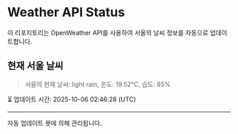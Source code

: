 
# Weather API Status

이 리포지토리는 OpenWeather API를 사용하여 서울의 날씨 정보를 자동으로 업데이트합니다.

## 현재 서울 날씨
> 서울의 현재 날씨: light rain, 온도: 19.52°C, 습도: 85%

⏳ 업데이트 시간: 2025-10-06 02:46:28 (UTC)

---
자동 업데이트 봇에 의해 관리됩니다.
